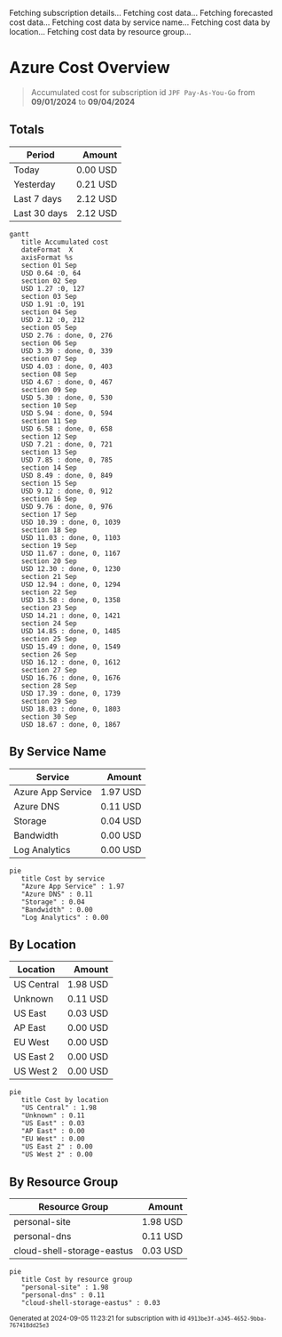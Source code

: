 Fetching subscription details...
Fetching cost data...
Fetching forecasted cost data...
Fetching cost data by service name...
Fetching cost data by location...
Fetching cost data by resource group...
# Azure Cost Overview

> Accumulated cost for subscription id `JPF Pay-As-You-Go` from **09/01/2024** to **09/04/2024**

## Totals

|Period|Amount|
|---|---:|
|Today|0.00 USD|
|Yesterday|0.21 USD|
|Last 7 days|2.12 USD|
|Last 30 days|2.12 USD|

```mermaid
gantt
   title Accumulated cost
   dateFormat  X
   axisFormat %s
   section 01 Sep
   USD 0.64 :0, 64
   section 02 Sep
   USD 1.27 :0, 127
   section 03 Sep
   USD 1.91 :0, 191
   section 04 Sep
   USD 2.12 :0, 212
   section 05 Sep
   USD 2.76 : done, 0, 276
   section 06 Sep
   USD 3.39 : done, 0, 339
   section 07 Sep
   USD 4.03 : done, 0, 403
   section 08 Sep
   USD 4.67 : done, 0, 467
   section 09 Sep
   USD 5.30 : done, 0, 530
   section 10 Sep
   USD 5.94 : done, 0, 594
   section 11 Sep
   USD 6.58 : done, 0, 658
   section 12 Sep
   USD 7.21 : done, 0, 721
   section 13 Sep
   USD 7.85 : done, 0, 785
   section 14 Sep
   USD 8.49 : done, 0, 849
   section 15 Sep
   USD 9.12 : done, 0, 912
   section 16 Sep
   USD 9.76 : done, 0, 976
   section 17 Sep
   USD 10.39 : done, 0, 1039
   section 18 Sep
   USD 11.03 : done, 0, 1103
   section 19 Sep
   USD 11.67 : done, 0, 1167
   section 20 Sep
   USD 12.30 : done, 0, 1230
   section 21 Sep
   USD 12.94 : done, 0, 1294
   section 22 Sep
   USD 13.58 : done, 0, 1358
   section 23 Sep
   USD 14.21 : done, 0, 1421
   section 24 Sep
   USD 14.85 : done, 0, 1485
   section 25 Sep
   USD 15.49 : done, 0, 1549
   section 26 Sep
   USD 16.12 : done, 0, 1612
   section 27 Sep
   USD 16.76 : done, 0, 1676
   section 28 Sep
   USD 17.39 : done, 0, 1739
   section 29 Sep
   USD 18.03 : done, 0, 1803
   section 30 Sep
   USD 18.67 : done, 0, 1867
```

## By Service Name

|Service|Amount|
|---|---:|
|Azure App Service|1.97 USD|
|Azure DNS|0.11 USD|
|Storage|0.04 USD|
|Bandwidth|0.00 USD|
|Log Analytics|0.00 USD|

```mermaid
pie
   title Cost by service
   "Azure App Service" : 1.97
   "Azure DNS" : 0.11
   "Storage" : 0.04
   "Bandwidth" : 0.00
   "Log Analytics" : 0.00
```

## By Location

|Location|Amount|
|---|---:|
|US Central|1.98 USD|
|Unknown|0.11 USD|
|US East|0.03 USD|
|AP East|0.00 USD|
|EU West|0.00 USD|
|US East 2|0.00 USD|
|US West 2|0.00 USD|

```mermaid
pie
   title Cost by location
   "US Central" : 1.98
   "Unknown" : 0.11
   "US East" : 0.03
   "AP East" : 0.00
   "EU West" : 0.00
   "US East 2" : 0.00
   "US West 2" : 0.00
```

## By Resource Group

|Resource Group|Amount|
|---|---:|
|personal-site|1.98 USD|
|personal-dns|0.11 USD|
|cloud-shell-storage-eastus|0.03 USD|

```mermaid
pie
   title Cost by resource group
   "personal-site" : 1.98
   "personal-dns" : 0.11
   "cloud-shell-storage-eastus" : 0.03
```

<sup>Generated at 2024-09-05 11:23:21 for subscription with id `4913be3f-a345-4652-9bba-767418dd25e3`</sup>
